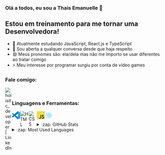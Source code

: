 ### Olá a todos, eu sou a Thais Emanuelle  👋


## Estou em treinamento para me tornar uma Desenvolvedora!
- 🌱 Atualmente estudando JavaScript, React.js e TypeScript
- 💬 Sou aberta a qualquer conversa desde que haja respeito
- 😄 Meus pronomes são: ela/dela mas não me importo se usar diferentes ao tratar comigo
- ⚡ Meu interesse por programar surgiu por conta de vídeo games


### Fale comigo:
[<img align="left" alt="holisitc_developer | LinkedIn" width="22px" src="https://cdn.jsdelivr.net/npm/simple-icons@v3/icons/linkedin.svg" />][linkedin]

<br />

### Linguagens e Ferramentas:

<img align="left" alt="Visual Studio Code" width="26px" src="https://raw.githubusercontent.com/github/explore/80688e429a7d4ef2fca1e82350fe8e3517d3494d/topics/visual-studio-code/visual-studio-code.png" />
<img align="left" alt="HTML" width="28px" src="https://cdn.icon-icons.com/icons2/1488/PNG/512/5352-html5_102567.png" />
<img align="left" alt="CSS" width="26px" src="https://logospng.org/download/css-3/logo-css-3-1536.png" />
<img align="left" alt="JavaScript" width="26px" src="https://raw.githubusercontent.com/github/explore/80688e429a7d4ef2fca1e82350fe8e3517d3494d/topics/javascript/javascript.png" />
<img align="left" alt="React" width="26px" src="https://raw.githubusercontent.com/github/explore/80688e429a7d4ef2fca1e82350fe8e3517d3494d/topics/react/react.png" />

<br />
<br />

<details>
  <summary>:zap: GitHub Stats</summary>

  <img align="left" alt="Meus Status no GitHub 💜" src="https://github-readme-stats.vercel.app/api?username=merigwin&show_icons=true&hide_border=true" />

</details>

<details>
  <summary>:zap: Most Used Languages</summary>

<img align="left" alt="Minhas Linguagens Mais Usadas 🔮" src="https://github-readme-stats.vercel.app/api/top-langs/?username=merigwin" />

</details>

[instagram]: https://www.instagram.com/merigwin/
[linkedin]: https://www.linkedin.com/in/thais-emanuelle-carvalho-b46188201/
